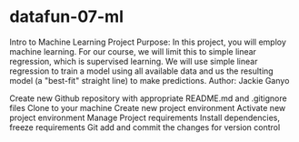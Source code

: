 # datafun-07-ml

Intro to Machine Learning Project
Purpose:  In this project, you will employ machine learning.  For our course, we will limit this to simple linear regression, which is supervised learning. We will use simple linear regression to train a model using all available data and us the resulting model (a "best-fit" straight line) to make predictions.
Author:  Jackie Ganyo

Create new Github repository with appropriate README.md and .gitignore files
Clone to your machine
Create new project environment
Activate new project environment
Manage Project requirements
  Install dependencies, freeze requirements
  Git add and commit the changes for version control
